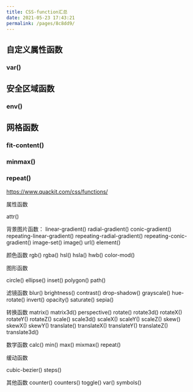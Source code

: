 ```yaml
---
title: CSS-function汇总
date: 2021-05-23 17:43:21
permalink: /pages/8c8dd9/
---
```


## 自定义属性函数

### var()

## 安全区域函数

### env()

## 网格函数

### fit-content()
### minmax()
### repeat()
https://www.quackit.com/css/functions/

属性函数

attr()

背景图片函数：
linear-gradient()
radial-gradient()
conic-gradient()
repeating-linear-gradient()
repeating-radial-gradient()
repeating-conic-gradient()
image-set()
image()
url()
element()

颜色函数
rgb()
rgba()
hsl()
hsla()
hwb()
color-mod()

图形函数

circle()
ellipse()
inset()
polygon()
path()

滤镜函数
blur()
brightness()
contrast()
drop-shadow()
grayscale()
hue-rotate()
invert()
opacity()
saturate()
sepia()

转换函数
matrix()
matrix3d()
perspective()
rotate()
rotate3d()
rotateX()
rotateY()
rotateZ()
scale()
scale3d()
scaleX()
scaleY()
scaleZ()
skew()
skewX()
skewY()
translate()
translateX()
translateY()
translateZ()
translate3d()

数学函数
calc()
min()
max()
mixmax()
repeat()

缓动函数

cubic-bezier()
steps()

其他函数
counter()
counters()
toggle()
var()
symbols()
